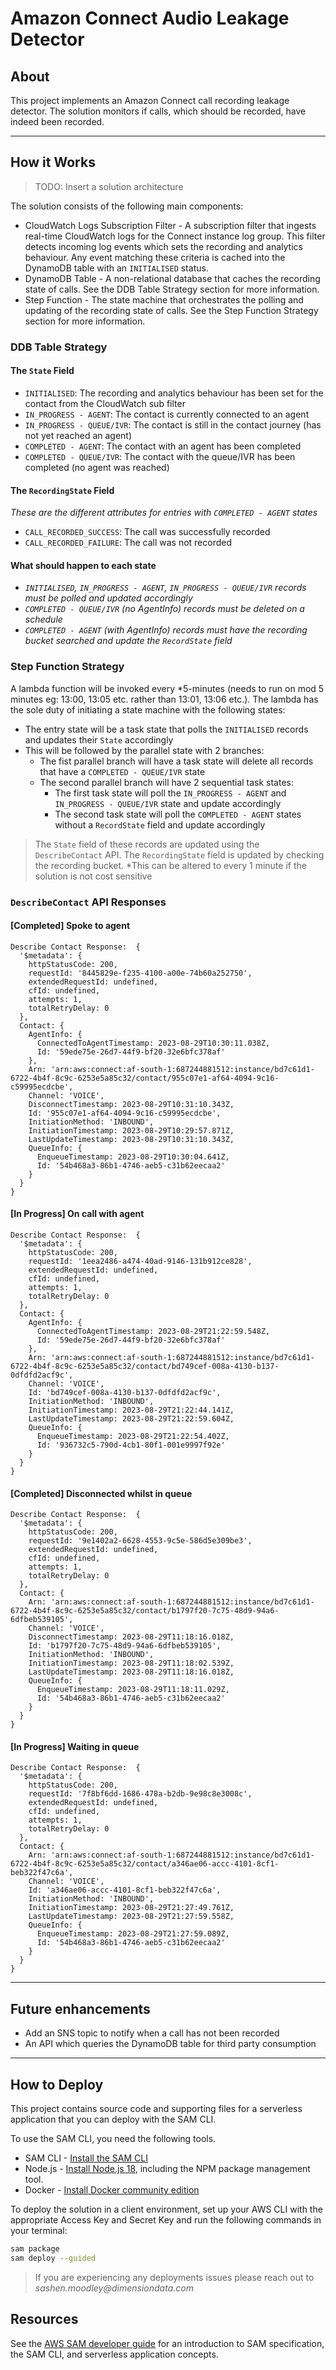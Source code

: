 # Amazon Connect Audio Leakage Detector
## About
This project implements an Amazon Connect call recording leakage detector. The solution monitors if calls, which should be recorded, have indeed been recorded.

---

## How it Works

> TODO: Insert a solution architecture

The solution consists of the following main components:
- CloudWatch Logs Subscription Filter - A subscription filter that ingests real-time CloudWatch logs for the Connect instance log group. This filter detects incoming log events which sets the recording and analytics behaviour. Any event matching these criteria is cached into the DynamoDB table with an `INITIALISED` status. 
- DynamoDB Table - A non-relational database that caches the recording state of calls. See the DDB Table Strategy section for more information.
- Step Function - The state machine that orchestrates the polling and updating of the recording state of calls. See the Step Function Strategy section for more information.

### DDB Table Strategy
#### The `State` Field
- `INITIALISED`: The recording and analytics behaviour has been set for the contact from the CloudWatch sub filter
- `IN_PROGRESS - AGENT`: The contact is currently connected to an agent
- `IN_PROGRESS - QUEUE/IVR`: The contact is still in the contact journey (has not yet reached an agent)
- `COMPLETED - AGENT`: The contact with an agent has been completed
- `COMPLETED - QUEUE/IVR`: The contact with the queue/IVR has been completed (no agent was reached)

#### The `RecordingState` Field
_These are the different attributes for entries with `COMPLETED - AGENT` states_
- `CALL_RECORDED_SUCCESS`: The call was successfully recorded
- `CALL_RECORDED_FAILURE`: The call was not recorded

#### What should happen to each state
- _`INITIALISED`, `IN_PROGRESS - AGENT`, `IN_PROGRESS - QUEUE/IVR` records must be polled and updated accordingly_ 
- _`COMPLETED - QUEUE/IVR` (no AgentInfo) records must be deleted on a schedule_
- _`COMPLETED - AGENT` (with AgentInfo) records must have the recording bucket searched and update the `RecordState` field_

### Step Function Strategy
A lambda function will be invoked every *5-minutes (needs to run on mod 5 minutes eg: 13:00, 13:05 etc. rather than 13:01, 
13:06 etc.). The lambda has the sole duty of initiating a state machine with the following states:

- The entry state will be a task state that polls the `INITIALISED` records and updates their `State` accordingly
- This will be followed by the parallel state with 2 branches:
  - The fist parallel branch will have a task state will delete all records that have a `COMPLETED - QUEUE/IVR` state
  - The second parallel branch will have 2 sequential task states:
    - The first task state will poll the `IN_PROGRESS - AGENT` and `IN_PROGRESS - QUEUE/IVR` state and update accordingly
    - The second task state will poll the `COMPLETED - AGENT` states without a `RecordState` field and update accordingly

> The `State` field of these records are updated using the `DescribeContact` API. The `RecordingState` field is updated by checking the recording bucket.
> *This can be altered to every 1 minute if the solution is not cost sensitive

### `DescribeContact` API Responses
#### [Completed] Spoke to agent
```
Describe Contact Response:  {
  '$metadata': {
    httpStatusCode: 200,
    requestId: '8445829e-f235-4100-a00e-74b60a252750',
    extendedRequestId: undefined,
    cfId: undefined,
    attempts: 1,
    totalRetryDelay: 0
  },
  Contact: {
    AgentInfo: {
      ConnectedToAgentTimestamp: 2023-08-29T10:30:11.038Z,
      Id: '59ede75e-26d7-44f9-bf20-32e6bfc378af'
    },
    Arn: 'arn:aws:connect:af-south-1:687244881512:instance/bd7c61d1-6722-4b4f-8c9c-6253e5a85c32/contact/955c07e1-af64-4094-9c16-c59995ecdcbe',
    Channel: 'VOICE',
    DisconnectTimestamp: 2023-08-29T10:31:10.343Z,
    Id: '955c07e1-af64-4094-9c16-c59995ecdcbe',
    InitiationMethod: 'INBOUND',
    InitiationTimestamp: 2023-08-29T10:29:57.871Z,
    LastUpdateTimestamp: 2023-08-29T10:31:10.343Z,
    QueueInfo: {
      EnqueueTimestamp: 2023-08-29T10:30:04.641Z,
      Id: '54b468a3-86b1-4746-aeb5-c31b62eecaa2'
    }
  }
}
```


#### [In Progress] On call with agent
```
Describe Contact Response:  {
  '$metadata': {
    httpStatusCode: 200,
    requestId: '1eea2486-a474-40ad-9146-131b912ce828',
    extendedRequestId: undefined,
    cfId: undefined,
    attempts: 1,
    totalRetryDelay: 0
  },
  Contact: {
    AgentInfo: {
      ConnectedToAgentTimestamp: 2023-08-29T21:22:59.548Z,
      Id: '59ede75e-26d7-44f9-bf20-32e6bfc378af'
    },
    Arn: 'arn:aws:connect:af-south-1:687244881512:instance/bd7c61d1-6722-4b4f-8c9c-6253e5a85c32/contact/bd749cef-008a-4130-b137-0dfdfd2acf9c',
    Channel: 'VOICE',
    Id: 'bd749cef-008a-4130-b137-0dfdfd2acf9c',
    InitiationMethod: 'INBOUND',
    InitiationTimestamp: 2023-08-29T21:22:44.141Z,
    LastUpdateTimestamp: 2023-08-29T21:22:59.604Z,
    QueueInfo: {
      EnqueueTimestamp: 2023-08-29T21:22:54.402Z,
      Id: '936732c5-790d-4cb1-80f1-001e9997f92e'
    }
  }
}
```

#### [Completed] Disconnected whilst in queue
```
Describe Contact Response:  {
  '$metadata': {
    httpStatusCode: 200,
    requestId: '9e1402a2-6628-4553-9c5e-586d5e309be3',
    extendedRequestId: undefined,
    cfId: undefined,
    attempts: 1,
    totalRetryDelay: 0
  },
  Contact: {
    Arn: 'arn:aws:connect:af-south-1:687244881512:instance/bd7c61d1-6722-4b4f-8c9c-6253e5a85c32/contact/b1797f20-7c75-48d9-94a6-6dfbeb539105',
    Channel: 'VOICE',
    DisconnectTimestamp: 2023-08-29T11:18:16.018Z,
    Id: 'b1797f20-7c75-48d9-94a6-6dfbeb539105',
    InitiationMethod: 'INBOUND',
    InitiationTimestamp: 2023-08-29T11:18:02.539Z,
    LastUpdateTimestamp: 2023-08-29T11:18:16.018Z,
    QueueInfo: {
      EnqueueTimestamp: 2023-08-29T11:18:11.029Z,
      Id: '54b468a3-86b1-4746-aeb5-c31b62eecaa2'
    }
  }
}
```

#### [In Progress] Waiting in queue
```
Describe Contact Response:  {
  '$metadata': {
    httpStatusCode: 200,
    requestId: '7f8bf6dd-1686-478a-b2db-9e98c8e3008c',
    extendedRequestId: undefined,
    cfId: undefined,
    attempts: 1,
    totalRetryDelay: 0
  },
  Contact: {
    Arn: 'arn:aws:connect:af-south-1:687244881512:instance/bd7c61d1-6722-4b4f-8c9c-6253e5a85c32/contact/a346ae06-accc-4101-8cf1-beb322f47c6a',
    Channel: 'VOICE',
    Id: 'a346ae06-accc-4101-8cf1-beb322f47c6a',
    InitiationMethod: 'INBOUND',
    InitiationTimestamp: 2023-08-29T21:27:49.761Z,
    LastUpdateTimestamp: 2023-08-29T21:27:59.558Z,
    QueueInfo: {
      EnqueueTimestamp: 2023-08-29T21:27:59.089Z,
      Id: '54b468a3-86b1-4746-aeb5-c31b62eecaa2'
    }
  }
}
```

---

## Future enhancements
- Add an SNS topic to notify when a call has not been recorded
- An API which queries the DynamoDB table for third party consumption
---

## How to Deploy
This project contains source code and supporting files for a serverless application that you can deploy with the SAM CLI.

To use the SAM CLI, you need the following tools.

* SAM CLI - [Install the SAM CLI](https://docs.aws.amazon.com/serverless-application-model/latest/developerguide/serverless-sam-cli-install.html)
* Node.js - [Install Node.js 18](https://nodejs.org/en/), including the NPM package management tool.
* Docker - [Install Docker community edition](https://hub.docker.com/search/?type=edition&offering=community)

To deploy the solution in a client environment, set up your AWS CLI with the appropriate Access Key and Secret Key and run the following commands in your terminal:

```bash
sam package
sam deploy --guided
```

> If you are experiencing any deployments issues please reach out to _sashen.moodley@dimensiondata.com_

## Resources
See the [AWS SAM developer guide](https://docs.aws.amazon.com/serverless-application-model/latest/developerguide/what-is-sam.html) for an introduction to SAM specification, the SAM CLI, and serverless application concepts.
